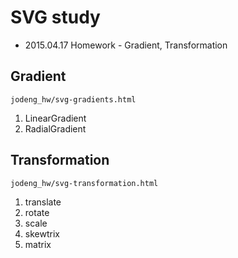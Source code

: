 # SVG study
* 2015.04.17 Homework - Gradient, Transformation

## Gradient
`jodeng_hw/svg-gradients.html`

1. LinearGradient
2. RadialGradient

## Transformation
`jodeng_hw/svg-transformation.html`

1. translate
2. rotate
3. scale
4. skewtrix
5. matrix
